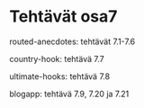 <h1>Tehtävät osa7</h1>
<p>routed-anecdotes: tehtävät 7.1-7.6</p>
<p>country-hook: tehtävä 7.7</p>
<p>ultimate-hooks: tehtävä 7.8</p>
<p>blogapp: tehtävä 7.9, 7.20 ja 7.21</p>
